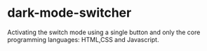 # dark-mode-switcher
Activating the switch mode using a single button and only the core programming languages: HTML,CSS and Javascript.
